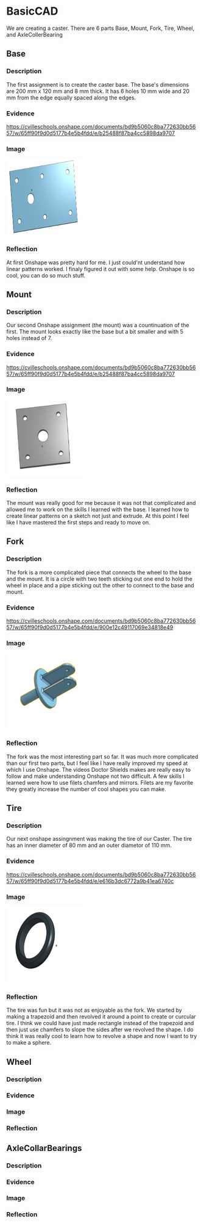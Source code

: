 # BasicCAD
We are creating a caster. There are 6 parts Base, Mount, Fork, Tire, Wheel, and AxleCollerBearing

## Base

### Description
The first assignment is to create the caster base. The base's dimensions are 200 mm x 120 mm and 8 mm thick. It has 6 holes 10 mm wide and 20 mm from the edge equally spaced along the edges.

### Evidence
https://cvilleschools.onshape.com/documents/bd9b5060c8ba772630bb5657/w/65ff90f9d0d5177b4e5b4fdd/e/b25488f87ba4cc5898da9707

### Image
<img src="Images/Base.png" alt="Base" width="200" height="200">

### Reflection
At first Onshape was pretty hard for me. I just could'nt understand how linear patterns worked. I finaly figured it out with some help. Onshape is so cool, you can do so much stuff.

## Mount

### Description
Our second Onshape assignment (the mount) was a countinuation of the first. The mount looks exactly like the base but a bit smaller and with 5 holes instead of 7.
### Evidence
https://cvilleschools.onshape.com/documents/bd9b5060c8ba772630bb5657/w/65ff90f9d0d5177b4e5b4fdd/e/b25488f87ba4cc5898da9707

### Image
<img src="Images/Mount.png" alt="Mount" width="200" height="200">

### Reflection
The mount was really good for me because it was not that complicated and allowed me to work on the skills I learned with the base. I learned how to create linear patterns on a sketch not just and extrude. At this point I feel like I have mastered the first steps and ready to move on.

## Fork

### Description
The fork is a more complicated piece that connects the wheel to the base and the mount. It is a circle with two teeth sticking out one end to hold the wheel in place and a pipe sticking out the other to connect to the base and mount.

### Evidence
https://cvilleschools.onshape.com/documents/bd9b5060c8ba772630bb5657/w/65ff90f9d0d5177b4e5b4fdd/e/900e12c49117069e34818e49

### Image
<img src="Images/Fork.png" alt="Fork" width="200" height="200">

### Reflection
The fork was the most interesting part so far. It was much more complicated than our first two parts, but I feel like I have really improved my speed at which I use Onshape. The videos Doctor Shields makes are really easy to follow and make understanding Onshape not two difficult. A few skills I learned were how to use filets chamfers and mirrors. Filets are my favorite they greatly increase the number of cool shapes you can make.

## Tire

### Description 
Our next onshape assingnment was making the tire of our Caster. The tire has an inner diameter of 80 mm and an outer diametor of 110 mm. 

### Evidence
https://cvilleschools.onshape.com/documents/bd9b5060c8ba772630bb5657/w/65ff90f9d0d5177b4e5b4fdd/e/e616b3dc6772a9b41ea6740c

### Image
<img src="Images/Tire.png" alt="Tire" width="200" height="200">

### Reflection
The tire was fun but it was not as enjoyable as the fork. We started by making a trapezoid and then revolved it around a point to create or curcular tire. I think we could have just made rectangle instead of the trapezoid and then just use chamfers to slope the sides after we revolved the shape. I do think it was really cool to learn how to revolve a shape and now I want to try to make a sphere.  

## Wheel
### Description
### Evidence
### Image
### Reflection
## AxleCollarBearings
### Description
### Evidence
### Image
### Reflection


